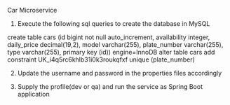 Car Microservice

1. Execute the following sql queries to create the database in MySQL

create table cars (id bigint not null auto_increment, availability integer, daily_price decimal(19,2), model varchar(255), plate_number varchar(255), type varchar(255), primary key (id)) engine=InnoDB
alter table cars add constraint UK_i4q5rc6khlb31i0k3roukqfxf unique (plate_number)

2. Update the username and password in the properties files accordingly

3. Supply the profile(dev or qa) and run the service as Spring Boot application